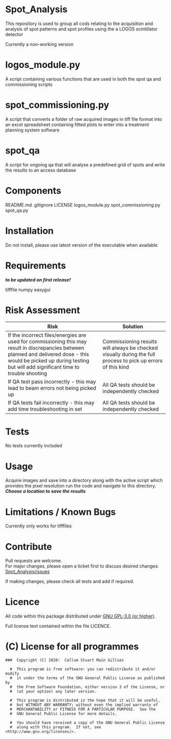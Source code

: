 # Spot_Analysis

This repository is used to group all cods relating to the acquisition and
analysis of spot patterns and spot profiles using the a LOGOS scintillator
detector

Currently a non-working version

# logos_module.py

A script containing various functions that are used in both the spot qa and
commissioning scripts

# spot_commissioning.py

A script that converts a folder of raw acquired images in tiff file format into
an excel spreadsheet containing fitted plots to enter into a treatment planning
system software

# spot_qa

A script for ongoing qa that will analyse a predefined grid of spots and write
the results to an access database

# Components

README.md
.gitignore
LICENSE
logos_module.py
spot_commissioning.py
spot_qa.py

# Installation

Do not install, please use latest version of the executable when available

# Requirements

***to be updated on first release!***

tifffile
numpy
easygui

# Risk Assessment

| Risk | Solution |
| ----------- | ----------- |
| If the incorrect files/energies are used for commissioning this may result in discrepancies between planned and delivered dose - this would be picked up during testing but will add significant time to trouble shooting | Commissioning results will always be checked visually during the full process to pick up errors of this kind |
| If QA test pass incorrectly - this may lead to beam errors not being picked up | All QA tests should be independently checked |
| If QA tests fail incorrectly - this may add time troubleshooting in set | All QA tests should be independently checked |


# Tests

No tests currently included

# Usage

Acquire images and save into a directory along with the active script which
provides the pixel resolution
run the code and navigate to this directory.
***Choose a location to save the results***

# Limitations / Known Bugs

Currently only works for tifffiles

# Contribute

Pull requests are welcome.  
For major changes, please open a ticket first to discuss desired changes:  
[Spot_Analysis/issues](http://github.com/UCLHp/Spot_Analysis/issues)

If making changes, please check all tests and add if required.

# Licence

All code within this package distributed under [GNU GPL-3.0 (or higher)](https://opensource.org/licenses/GPL-3.0).

Full license text contained within the file LICENCE.

# (C) License for all programmes

```
###  Copyright (C) 2020:  Callum Stuart Main Gillies

  #  This program is free software: you can redistribute it and/or modify
  #  it under the terms of the GNU General Public License as published by
  #  the Free Software Foundation, either version 3 of the License, or
  #  (at your option) any later version.

  #  This program is distributed in the hope that it will be useful,
  #  but WITHOUT ANY WARRANTY; without even the implied warranty of
  #  MERCHANTABILITY or FITNESS FOR A PARTICULAR PURPOSE.  See the
  #  GNU General Public License for more details.

  #  You should have received a copy of the GNU General Public License
  #  along with this program.  If not, see <http://www.gnu.org/licenses/>.
```
